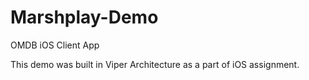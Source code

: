 # Marshplay-Demo
OMDB iOS Client App

This demo was built in Viper Architecture as a part of iOS assignment.
